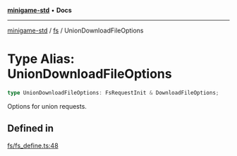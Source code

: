 [**minigame-std**](../../../README.md) • **Docs**

***

[minigame-std](../../../README.md) / [fs](../README.md) / UnionDownloadFileOptions

# Type Alias: UnionDownloadFileOptions

```ts
type UnionDownloadFileOptions: FsRequestInit & DownloadFileOptions;
```

Options for union requests.

## Defined in

[fs/fs\_define.ts:48](https://github.com/JiangJie/minigame-std/blob/541deb559aa54bb90a9c59ed9d62e2fa15307533/src/std/fs/fs_define.ts#L48)
